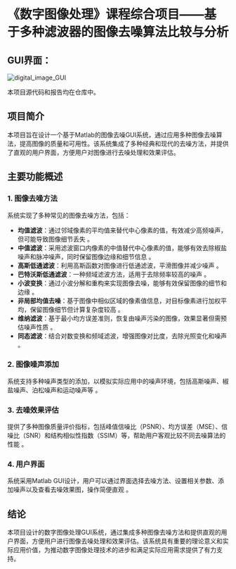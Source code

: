 #  **《数字图像处理》课程综合项目**——**基于多种滤波器的图像去噪算法比较与分析**

## GUI界面：

![digital_image_GUI](https://cdn.jsdelivr.net/gh/kennems/blog-image/digital_image_GUI.gif)

本项目源代码和报告均在仓库中。

## 项目简介

本项目旨在设计一个基于Matlab的图像去噪GUI系统，通过应用多种图像去噪算法，提高图像的质量和可用性。该系统集成了多种经典和现代的去噪方法，并提供了直观的用户界面，方便用户对图像进行去噪处理和效果评估。

## 主要功能概述

### 1. 图像去噪方法
系统实现了多种常见的图像去噪方法，包括：

- **均值滤波**：通过邻域像素的平均值来替代中心像素的值，有效减少高频噪声，但可能导致图像细节丢失 。
- **中值滤波**：采用滤波窗口内像素的中值替代中心像素的值，能够有效去除椒盐噪声和脉冲噪声，同时保留图像边缘和细节信息 。
- **高斯低通滤波**：利用高斯函数对图像进行低通滤波，平滑图像并减少噪声 。
- **巴特沃斯低通滤波**：一种频域滤波方法，适用于去除频率较高的噪声 。
- **小波变换**：通过小波分解和重构来实现图像去噪，能够有效保留图像的细节和边缘 。
- **非局部均值去噪**：基于图像中相似区域的像素值信息，对目标像素进行加权平均，保留图像细节但计算复杂度较高 。
- **维纳滤波**：基于最小均方误差准则，恢复由噪声污染的图像，效果显著但需预估噪声性质 。
- **同态滤波**：结合对数变换和频域滤波，增强图像对比度，去除光照变化和噪声 。

### 2. 图像噪声添加
系统支持多种噪声类型的添加，以模拟实际应用中的噪声环境，包括高斯噪声、椒盐噪声、泊松噪声和运动噪声等 。

### 3. 去噪效果评估
提供了多种图像质量评价指标，包括峰值信噪比（PSNR）、均方误差（MSE）、信噪比（SNR）和结构相似性指数（SSIM）等，帮助用户客观比较不同去噪算法的性能 。

### 4. 用户界面
系统采用Matlab GUI设计，用户可以通过界面选择去噪方法、设置相关参数、添加噪声以及查看去噪效果图，操作简便直观 。

## 结论

本项目设计的数字图像处理GUI系统，通过集成多种图像去噪方法和提供直观的用户界面，方便用户进行图像去噪处理和效果评估。该系统具有重要的理论意义和实际应用价值，为推动数字图像处理技术的进步和满足实际应用需求提供了有力支持。